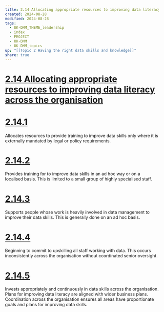 ```yaml
---
title: 2.14 Allocating appropriate resources to improving data literacy across the organisation
created: 2024-08-28
modified: 2024-08-28
tags:
  - UK-DMM_THEME_leadership
  - index
  - PROJECT
  - UK-DMM
  - UK-DMM_topics
up: "[[Topic 2 Having the right data skills and knowledge]]"
share: true
---
```

# [2.14 Allocating appropriate resources to improving data literacy across the organisation](2.14%20Allocating%20appropriate%20resources%20to%20improving%20data%20literacy%20across%20the%20organisation.md)
# [2.14.1](2.14.1.md)

Allocates resources to provide training to improve data skills only where it is externally mandated by legal or policy requirements.

# [2.14.2](2.14.2.md)

Provides training for to improve data skills in an ad hoc way or on a localised basis. This is limited to a small group of highly specialised staff.

# [2.14.3](2.14.3.md)

Supports people whose work is heavily involved in data management to improve their data skills. This is generally done on an ad hoc basis.

# [2.14.4](2.14.4.md)

Beginning to commit to upskilling all staff working with data. This occurs inconsistently across the organisation without coordinated senior oversight.

# [2.14.5](2.14.5.md)

Invests appropriately and continuously in data skills across the organisation. Plans for improving data literacy are aligned with wider business plans. Coordination across the organisation ensures all areas have proportionate goals and plans for improving data skills.
